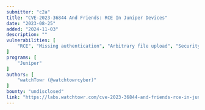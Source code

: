 ```yaml
---
submitter: "c2a"
title: "CVE-2023-36844 And Friends: RCE In Juniper Devices"
date: "2023-08-25"
added: "2024-11-03"
description: ""
vulnerabilities: [
    "RCE", "Missing authentication", "Arbitrary file upload", "Security code review"
]
programs: [
    "Juniper"
]
authors: [
    "watchTowr (@watchtowrcyber)"
]
bounty: "undisclosed"
link: "https://labs.watchtowr.com/cve-2023-36844-and-friends-rce-in-juniper-firewalls/"
---
```




